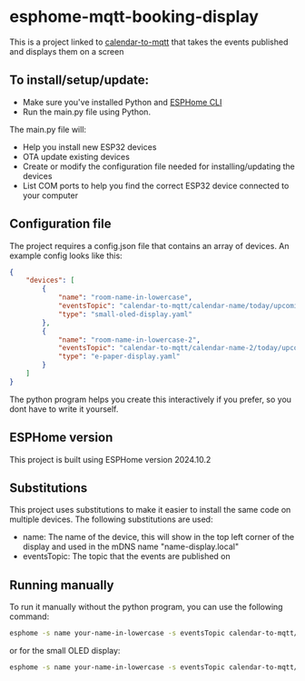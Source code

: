 # esphome-mqtt-booking-display
This is a project linked to [calendar-to-mqtt](https://github.com/Teknikens-Hus/calendar-to-mqtt) that takes the events published and displays them on a screen

## To install/setup/update:
- Make sure you've installed Python and [ESPHome CLI](https://esphome.io/guides/installing_esphome)
- Run the main.py file using Python.

The main.py file will:
 - Help you install new ESP32 devices
 - OTA update existing devices
 - Create or modify the configuration file needed for installing/updating the devices
 - List COM ports to help you find the correct ESP32 device connected to your computer 

## Configuration file
The project requires a config.json file that contains an array of devices. An example config looks like this:
```json
{
    "devices": [
        {
            "name": "room-name-in-lowercase",
            "eventsTopic": "calendar-to-mqtt/calendar-name/today/upcoming/events",
            "type": "small-oled-display.yaml"
        },
        {
            "name": "room-name-in-lowercase-2",
            "eventsTopic": "calendar-to-mqtt/calendar-name-2/today/upcoming/events",
            "type": "e-paper-display.yaml"
        }
    ]
}
```
The python program helps you create this interactively if you prefer, so you dont have to write it yourself.


## ESPHome version
This project is built using ESPHome version 2024.10.2

## Substitutions
This project uses substitutions to make it easier to install the same code on multiple devices. The following substitutions are used:
- name: The name of the device, this will show in the top left corner of the display and used in the mDNS name "name-display.local"
- eventsTopic: The topic that the events are published on


## Running manually
To run it manually without the python program, you can use the following command:
```bash
esphome -s name your-name-in-lowercase -s eventsTopic calendar-to-mqtt/calendar-name/today/upcoming/events run ESPHOME/e-paper-display.yaml
```
or for the small OLED display:
```bash
esphome -s name your-name-in-lowercase -s eventsTopic calendar-to-mqtt/calendar-name/today/upcoming/events run ESPHOME/small-oled-display.yaml
```
